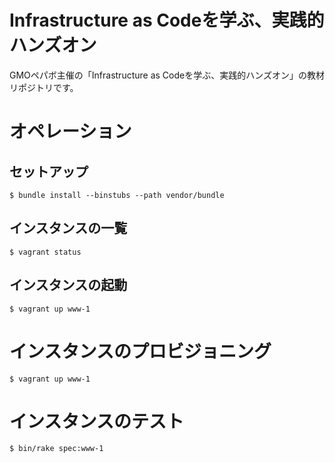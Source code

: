 # Infrastructure as Codeを学ぶ、実践的ハンズオン

GMOペパボ主催の「Infrastructure as Codeを学ぶ、実践的ハンズオン」の教材リポジトリです。

# オペレーション
## セットアップ
```
$ bundle install --binstubs --path vendor/bundle
```

## インスタンスの一覧
```
$ vagrant status
```

## インスタンスの起動
```
$ vagrant up www-1
```

# インスタンスのプロビジョニング
```
$ vagrant up www-1
```

# インスタンスのテスト
```
$ bin/rake spec:www-1
```
